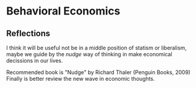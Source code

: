 # Behavioral Economics
## Reflections
I think it will be useful not be in a middle position of statism or liberalism, maybe we guide by the *nudge* way of thinking in make economical decissions in our lives.

Recommended book is "Nudge" by Richard Thaler (Penguin Books, 2009)
Finally is better review the new wave in economic thoughts.